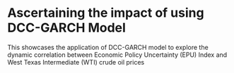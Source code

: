 # Ascertaining the impact of  using  DCC-GARCH Model
This showcases the application of DCC-GARCH model to explore the dynamic correlation between Economic Policy Uncertainty (EPU) Index and West Texas Intermediate (WTI) crude oil prices
